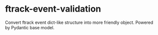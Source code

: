 # ftrack-event-validation
Convert ftrack event dict-like structure into more friendly object. Powered by Pydantic base model.
